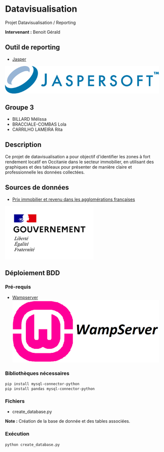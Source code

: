 # Datavisualisation
Projet Datavisualisation / Reporting

**Intervenant :** Benoit Gérald

## Outil de reporting
- [Jasper](https://www.jaspersoft.com/)

![](/images/img1.jpg)

## Groupe 3
- BILLARD Mélissa
- BRACCIALE-COMBAS Lola
- CARRILHO LAMEIRA Rita

## Description
Ce projet de datavisualisation a pour objectif d'identifier les zones à fort rendement locatif en Occitanie dans le secteur immobilier, en utilisant des graphiques et des tableaux pour présenter de manière claire et professionnelle les données collectées.

## Sources de données

- [Prix immobilier et revenu dans les agglomérations françaises](https://www.igedd.developpement-durable.gouv.fr/prix-immobilier-et-revenu-dans-les-agglomerations-a1112.html)

![](/images/img2.png)

## Déploiement BDD

### Pré-requis
- [Wampserver](https://wampserver.aviatechno.net/) ![](/images/img3.png)
  
### Bibliothèques nécessaires
```
pip install mysql-connector-python
pip install pandas mysql-connector-python
```
### Fichiers
- create_database.py 

**Note :** Création de la base de donnée et des tables associées. 

### Exécution
```
python create_database.py
```
